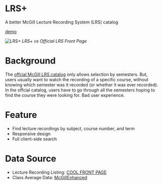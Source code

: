# LRS+
A better McGill Lecture Recording System (LRS) catalog

[demo](https://jhcccc.github.io/LRSPlus/)

![LRS+](https://cdn.jsdelivr.net/gh/jhcccc/LRSPlus@master/img/compare.png)
*LRS+ vs Official LRS Front Page*

# Background
The [offcial McGill LRS catalog](https://lrs.mcgill.ca/) only allows selection by semesters. But, users usually want to watch the recording of a specific course, without knowing which semester was it recorded (or whether it was ever recorded). In the offcial catalog, users have to go through all the semesters hoping to find the course they were looking for. Bad user experience. 

# Feature
* Find lecture recordings by subject, course number, and term
* Responsive design
* Full client-side search

# Data Source
* Lecture Recording Listing: [COOL FRONT PAGE](https://lrs.mcgill.ca/)
* Class Average Data: [McGillEnhanced](https://github.com/demetrios-koziris/McGillEnhanced)